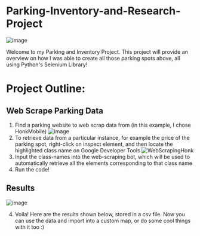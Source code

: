# Parking-Inventory-and-Research-Project
![image](https://user-images.githubusercontent.com/78982275/148660426-273698f1-5ad7-43c5-b6fa-e0c673ebbc98.png)

Welcome to my Parking and Inventory Project. This project will provide an overview on how I was able to create all those parking spots above, all using Python's Selenium Library!

# Project Outline:
## Web Scrape Parking Data
1. Find a parking website to web scrap data from (in this example, I chose HonkMobile)
![image](https://user-images.githubusercontent.com/78982275/148660751-0c1e3bd8-0bfc-4252-a7bf-5e3931b808a0.png)
2. To retrieve data from a particular instance, for example the price of the parking spot, right-click on inspect element, and then locate the highlighted class name on Google Developer Tools
![WebScrapingHonk](https://user-images.githubusercontent.com/78982275/148669886-88fbbd14-6af5-4081-8b6d-6f5ac068e0d6.png)
3. Input the class-names into the web-scraping bot, which will be used to automatically retrieve all the elements corresponding to that class name
4. Run the code!
## Results
![image](https://user-images.githubusercontent.com/78982275/148669920-8c769fff-be64-4264-8cce-0583ebb1e249.png)

4. Voila! Here are the results shown below, stored in a csv file. Now you can use the data and import into a custom map, or do some cool things with it too :)


